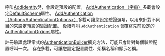 呼叫[AddIdentity](/dotnet/api/microsoft.extensions.dependencyinjection.identityservicecollectionextensions.addidentity)時，會設定預設的配置。 [AddAuthentication （字串）](/dotnet/api/microsoft.extensions.dependencyinjection.authenticationservicecollectionextensions.addauthentication#Microsoft_Extensions_DependencyInjection_AuthenticationServiceCollectionExtensions_AddAuthentication_Microsoft_Extensions_DependencyInjection_IServiceCollection_System_String_)多載會設定[DefaultScheme](/dotnet/api/microsoft.aspnetcore.authentication.authenticationoptions.defaultscheme)屬性。 [AddAuthentication （Action&lt;AuthenticationOptions&gt;）](/dotnet/api/microsoft.extensions.dependencyinjection.authenticationservicecollectionextensions.addauthentication#Microsoft_Extensions_DependencyInjection_AuthenticationServiceCollectionExtensions_AddAuthentication_Microsoft_Extensions_DependencyInjection_IServiceCollection_System_Action_Microsoft_AspNetCore_Authentication_AuthenticationOptions__)多載可讓您設定驗證選項，以用來針對不同目的來設定預設的驗證配置。 後續呼叫 `AddAuthentication` 會覆寫先前設定的[AuthenticationOptions](/dotnet/api/microsoft.aspnetcore.builder.authenticationoptions)屬性。

註冊驗證處理常式的[AuthenticationBuilder](/dotnet/api/microsoft.aspnetcore.authentication.authenticationbuilder)擴充方法，可能只會針對每個驗證配置呼叫一次。 存在多載，可讓您設定配置屬性、架構名稱和顯示名稱。
